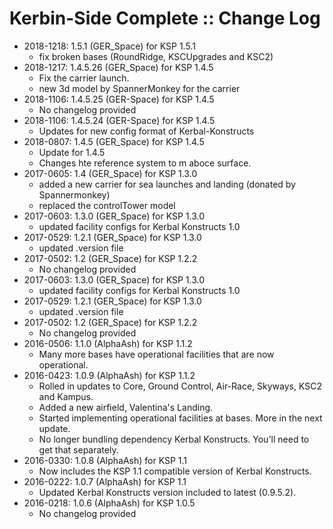 # Kerbin-Side Complete :: Change Log

* 2018-1218: 1.5.1 (GER_Space) for KSP 1.5.1
	+ fix broken bases (RoundRidge, KSCUpgrades and KSC2)
* 2018-1217: 1.4.5.26 (GER_Space) for KSP 1.4.5
	+ Fix the carrier launch.
	+ new 3d model by SpannerMonkey for the carrier
* 2018-1106: 1.4.5.25 (GER-Space) for KSP 1.4.5
	+ No changelog provided
* 2018-1106: 1.4.5.24 (GER-Space) for KSP 1.4.5
	+ Updates for new config format of Kerbal-Konstructs
* 2018-0807: 1.4.5 (GER_Space) for KSP 1.4.5
	+ Update for 1.4.5
	+ Changes hte reference system to m aboce surface.
* 2017-0605: 1.4 (GER_Space) for KSP 1.3.0
	+ added a new carrier for sea launches and landing (donated by Spannermonkey)
	+ replaced the controlTower model
* 2017-0603: 1.3.0 (GER_Space) for KSP 1.3.0
	+ updated facility configs for Kerbal Konstructs 1.0
* 2017-0529: 1.2.1 (GER_Space) for KSP 1.3.0
	+ updated .version file
* 2017-0502: 1.2 (GER_Space) for KSP 1.2.2
	+ No changelog provided
* 2017-0603: 1.3.0 (GER_Space) for KSP 1.3.0
	+ updated facility configs for Kerbal Konstructs 1.0
* 2017-0529: 1.2.1 (GER_Space) for KSP 1.3.0
	+ updated .version file
* 2017-0502: 1.2 (GER_Space) for KSP 1.2.2
	+ No changelog provided
* 2016-0506: 1.1.0 (AlphaAsh) for KSP 1.1.2
	+ Many more bases have operational facilities that are now operational.
* 2016-0423: 1.0.9 (AlphaAsh) for KSP 1.1.2
	+ Rolled in updates to Core, Ground Control, Air-Race, Skyways, KSC2 and Kampus.
	+ Added a new airfield, Valentina's Landing.
	+ Started implementing operational facilities at bases. More in the next update.
	+ No longer bundling dependency Kerbal Konstructs. You'll need to get that separately.
* 2016-0330: 1.0.8 (AlphaAsh) for KSP 1.1
	+ Now includes the KSP 1.1 compatible version of Kerbal Konstructs.
* 2016-0222: 1.0.7 (AlphaAsh) for KSP 1.1
	+ Updated Kerbal Konstructs version included to latest (0.9.5.2).
* 2016-0218: 1.0.6 (AlphaAsh) for KSP 1.0.5
	+ No changelog provided
